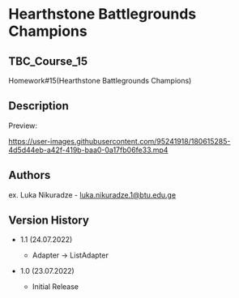 
# Hearthstone Battlegrounds Champions
## TBC_Course_15
Homework#15(Hearthstone Battlegrounds Champions)


## Description

Preview:

https://user-images.githubusercontent.com/95241918/180615285-4d5d44eb-a42f-419b-baa0-0a17fb06fe33.mp4


## Authors

ex. Luka Nikuradze - luka.nikuradze.1@btu.edu.ge


## Version History

* 1.1 (24.07.2022)
    * Adapter -> ListAdapter

* 1.0 (23.07.2022)
    * Initial Release



